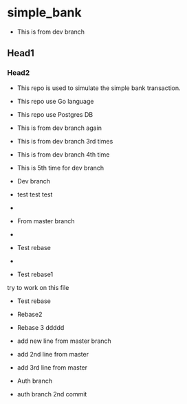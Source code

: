 # simple_bank

- This is from dev branch
## Head1

### Head2
- This repo is used to simulate the simple bank transaction.
- This repo use Go language
- This repo use Postgres DB

- This is from dev branch again

- This is from dev branch 3rd times

- This is from dev branch 4th time

- This is 5th time for dev branch

- Dev branch 

- test test test
- 
- From master branch
- 
- Test rebase
- 
- Test rebase1


try to work on this file

- Test rebase

- Rebase2

- Rebase 3
ddddd

- add new line from master branch

- add 2nd line from master

- add 3rd line from master

- Auth branch

- auth branch 2nd commit